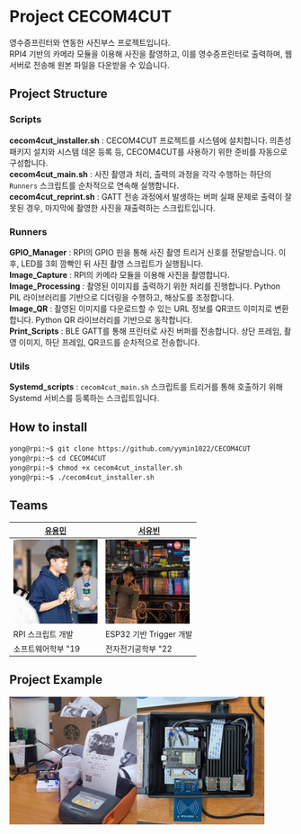 # Project CECOM4CUT

영수증프린터와 연동한 사진부스 프로젝트입니다.<br/>
RPI4 기반의 카메라 모듈을 이용해 사진을 촬영하고, 이를 영수증프린터로 출력하며, 웹서버로 전송해 원본 파일을 다운받을 수 있습니다.

## Project Structure
### Scripts
__cecom4cut_installer.sh__ : CECOM4CUT 프로젝트를 시스템에 설치합니다. 의존성 패키지 설치와 시스템 데몬 등록 등, CECOM4CUT를 사용하기 위한 준비를 자동으로 구성합니다.<br/>
__cecom4cut_main.sh__ : 사진 촬영과 처리, 출력의 과정을 각각 수행하는 하단의 `Runners` 스크립트를 순차적으로 연속해 실행합니다.<br/>
__cecom4cut_reprint.sh__ : GATT 전송 과정에서 발생하는 버퍼 실패 문제로 출력이 잘못된 경우, 마지막에 촬영한 사진을 재출력하는 스크립트입니다.<br/>

### Runners
__GPIO_Manager__ : RPI의 GPIO 핀을 통해 사진 촬영 트리거 신호를 전달받습니다. 이후, LED를 3회 깜빡인 뒤 사진 촬영 스크립트가 실행됩니다.<br/>
__Image_Capture__ : RPI의 카메라 모듈을 이용해 사진을 촬영합니다.<br/>
__Image_Processing__ : 촬영된 이미지를 출력하기 위한 처리를 진행합니다. Python PIL 라이브러리를 기반으로 디더링을 수행하고, 해상도를 조정합니다.<br/>
__Image_QR__ : 촬영된 이미지를 다운로드할 수 있는 URL 정보를 QR코드 이미지로 변환합니다. Python QR 라이브러리를 기반으로 동작합니다.<br/>
__Print_Scripts__ : BLE GATT를 통해 프린터로 사진 버퍼를 전송합니다. 상단 프레임, 촬영 이미지, 하단 프레임, QR코드를 순차적으로 전송합니다.<br/>

### Utils
__Systemd_scripts__ : `cecom4cut_main.sh` 스크립트를 트리거를 통해 호출하기 위해 Systemd 서비스를 등록하는 스크립트입니다.

## How to install
```bash
yong@rpi:~$ git clone https://github.com/yymin1022/CECOM4CUT
yong@rpi:~$ cd CECOM4CUT
yong@rpi:~$ chmod +x cecom4cut_installer.sh
yong@rpi:~$ ./cecom4cut_installer.sh
```

## Teams

| [유용민](https://github.com/yymin1022) | [서유빈](https://github.com/viiniu) |
| --- | --- |
| <img src="resources/profile_yymin1022.png" width="150" /> | <img src="resources/profile_viiniu.png" width="150" /> |
| RPI 스크립트 개발 | ESP32 기반 Trigger 개발 |
| 소프트웨어학부 "19 | 전자전기공학부 "22 |

## Project Example

<div style="display: flex; flex-direction: row;">
  <img src="resources/cecom4cut_example.jpg" width=45%"></img>
  <img src="resources/cecom4cut_device.jpg" width=45%"></img>
</div>
